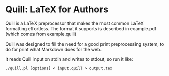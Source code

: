 # Quill: LaTeX for Authors

Quill is a LaTeX preprocessor that makes the most common LaTeX formatting effortless. The format it supports is described in example.pdf (which comes from example.quill)

Quill was designed to fill the need for a good print preprocessing system, to do for print what Markdown does for the web.

It reads Quill input on stdin and writes to stdout, so run it like:

`./quill.pl [options] < input.quill > output.tex`

